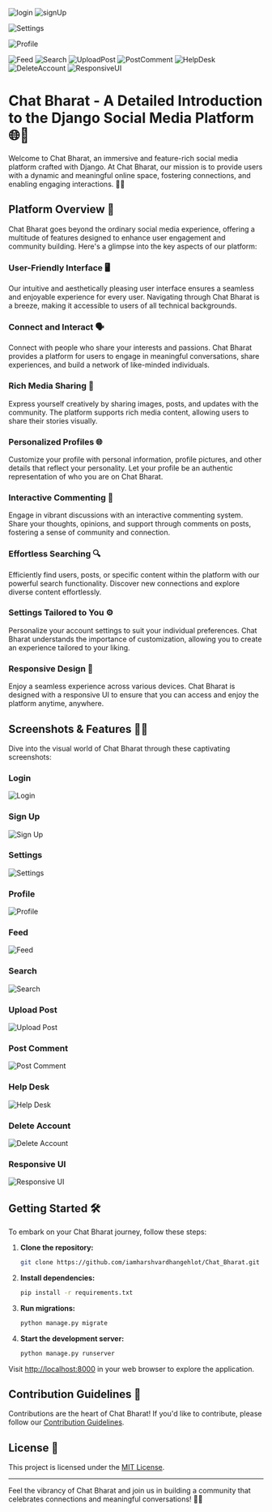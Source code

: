 
![login](https://github.com/iamharshvardhangehlot/Chat_Bharat.github.io/assets/114102704/341598ed-32e9-4428-afa8-1076fa66e5a5)
![signUp](https://github.com/iamharshvardhangehlot/Chat_Bharat.github.io/assets/114102704/46514267-364d-4caf-b640-155f5cbecff6)

![Settings](https://github.com/iamharshvardhangehlot/Chat_Bharat.github.io/assets/114102704/a5424018-be23-4d16-b8db-a306c97d5b4c)

![Profile](https://github.com/iamharshvardhangehlot/Chat_Bharat.github.io/assets/114102704/988ec0ad-ccc7-42c6-835b-b867c8397c77)

![Feed](https://github.com/iamharshvardhangehlot/Chat_Bharat.github.io/assets/114102704/d2c167f0-2a53-4c78-b4e4-831ed943eda4)
![Search](https://github.com/iamharshvardhangehlot/Chat_Bharat.github.io/assets/114102704/ed0ec3db-cd05-4e34-8751-0958060d3ec5)
![UploadPost](https://github.com/iamharshvardhangehlot/Chat_Bharat.github.io/assets/114102704/931c23d0-aea6-425f-baf4-4210101eb2b4)
![PostComment](https://github.com/iamharshvardhangehlot/Chat_Bharat.github.io/assets/114102704/f2860a85-c0f5-41a6-ad17-fcfaf2a86526)
![HelpDesk](https://github.com/iamharshvardhangehlot/Chat_Bharat.github.io/assets/114102704/118be2cd-dbd6-4d65-8415-4307bdaef3fc)
![DeleteAccount](https://github.com/iamharshvardhangehlot/Chat_Bharat.github.io/assets/114102704/035582a1-46c7-47ae-ae81-ea0fa0c7f910)
![ResponsiveUI](https://github.com/iamharshvardhangehlot/Chat_Bharat.github.io/assets/114102704/b68feabc-a794-4c7d-be77-a21cbb6e1ec8)

# Chat Bharat - A Detailed Introduction to the Django Social Media Platform 🌐🚀

Welcome to Chat Bharat, an immersive and feature-rich social media platform crafted with Django. At Chat Bharat, our mission is to provide users with a dynamic and meaningful online space, fostering connections, and enabling engaging interactions. 🤝✨

## Platform Overview 🌟

Chat Bharat goes beyond the ordinary social media experience, offering a multitude of features designed to enhance user engagement and community building. Here's a glimpse into the key aspects of our platform:

### **User-Friendly Interface** 🖥️

Our intuitive and aesthetically pleasing user interface ensures a seamless and enjoyable experience for every user. Navigating through Chat Bharat is a breeze, making it accessible to users of all technical backgrounds.

### **Connect and Interact** 🗣️

Connect with people who share your interests and passions. Chat Bharat provides a platform for users to engage in meaningful conversations, share experiences, and build a network of like-minded individuals.

### **Rich Media Sharing** 📸

Express yourself creatively by sharing images, posts, and updates with the community. The platform supports rich media content, allowing users to share their stories visually.

### **Personalized Profiles** 🌐

Customize your profile with personal information, profile pictures, and other details that reflect your personality. Let your profile be an authentic representation of who you are on Chat Bharat.

### **Interactive Commenting** 💬

Engage in vibrant discussions with an interactive commenting system. Share your thoughts, opinions, and support through comments on posts, fostering a sense of community and connection.

### **Effortless Searching** 🔍

Efficiently find users, posts, or specific content within the platform with our powerful search functionality. Discover new connections and explore diverse content effortlessly.

### **Settings Tailored to You** ⚙️

Personalize your account settings to suit your individual preferences. Chat Bharat understands the importance of customization, allowing you to create an experience tailored to your liking.

### **Responsive Design** 📱

Enjoy a seamless experience across various devices. Chat Bharat is designed with a responsive UI to ensure that you can access and enjoy the platform anytime, anywhere.

## Screenshots & Features 📸🚀

Dive into the visual world of Chat Bharat through these captivating screenshots:

### **Login**
![Login](https://github.com/iamharshvardhangehlot/Chat_Bharat.github.io/assets/114102704/login.png)

### **Sign Up**
![Sign Up](https://github.com/iamharshvardhangehlot/Chat_Bharat.github.io/assets/114102704/signup.png)

### **Settings**
![Settings](https://github.com/iamharshvardhangehlot/Chat_Bharat.github.io/assets/114102704/settings.png)

### **Profile**
![Profile](https://github.com/iamharshvardhangehlot/Chat_Bharat.github.io/assets/114102704/profile.png)

### **Feed**
![Feed](https://github.com/iamharshvardhangehlot/Chat_Bharat.github.io/assets/114102704/feed.png)

### **Search**
![Search](https://github.com/iamharshvardhangehlot/Chat_Bharat.github.io/assets/114102704/search.png)

### **Upload Post**
![Upload Post](https://github.com/iamharshvardhangehlot/Chat_Bharat.github.io/assets/114102704/uploadpost.png)

### **Post Comment**
![Post Comment](https://github.com/iamharshvardhangehlot/Chat_Bharat.github.io/assets/114102704/postcomment.png)

### **Help Desk**
![Help Desk](https://github.com/iamharshvardhangehlot/Chat_Bharat.github.io/assets/114102704/helpdesk.png)

### **Delete Account**
![Delete Account](https://github.com/iamharshvardhangehlot/Chat_Bharat.github.io/assets/114102704/deleteaccount.png)

### **Responsive UI**
![Responsive UI](https://github.com/iamharshvardhangehlot/Chat_Bharat.github.io/assets/114102704/responsiveui.png)

## Getting Started 🛠️

To embark on your Chat Bharat journey, follow these steps:

1. **Clone the repository:**
   ```bash
   git clone https://github.com/iamharshvardhangehlot/Chat_Bharat.git
   ```

2. **Install dependencies:**
   ```bash
   pip install -r requirements.txt
   ```

3. **Run migrations:**
   ```bash
   python manage.py migrate
   ```

4. **Start the development server:**
   ```bash
   python manage.py runserver
   ```

Visit [http://localhost:8000](http://localhost:8000) in your web browser to explore the application.

## Contribution Guidelines 🤝

Contributions are the heart of Chat Bharat! If you'd like to contribute, please follow our [Contribution Guidelines](CONTRIBUTING.md).

## License 📄

This project is licensed under the [MIT License](LICENSE).

---

Feel the vibrancy of Chat Bharat and join us in building a community that celebrates connections and meaningful conversations! 🚀🌐
